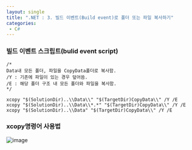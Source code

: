 ```yaml
---
layout: single
title: ".NET : 3. 빌드 이벤트(Build event)로 폴더 또는 파일 복사하기"
categories:
 - C#
---
```


### 빌드 이벤트 스크립트(bulid event script)

```
/*
Data내 모든 폴더, 파일을 CopyData폴더로 복사함.
/Y : 기존에 파일이 있는 경우 덮어씀.
/E : 해당 폴더 구조 내 모든 폴더와 파일을 복사함.
*/

xcopy "$(SolutionDir)..\\Data\\" "$(TargetDir)CopyData\\" /Y /E
xcopy "$(SolutionDir)..\\Data\\*.*" "$(TargetDir)CopyData\\" /Y /E
xcopy "$(SolutionDir)..\\Data" "$(TargetDir)CopyData\\" /Y /E
```

### xcopy명령어 사용법

![image](https://user-images.githubusercontent.com/38006679/135956938-c4f01db2-fc24-449a-a80f-4c32a716ef20.png)
